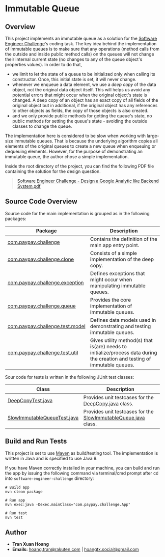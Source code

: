 # Immutable Queue
## Overview
This project implements an immutable queue as a solution for the [Software Engineer Challenge](https://github.com/Pay-Baymax/SoftwareEngineerChalleng)'s coding task. The key idea behind the implementation of immutable queues is to make sure that any operations (method calls from the outside and inside public method calls) on the queues will not change their internal current state (no changes to any of the queue object's properties values). In order to do that,
* we limit to let the state of a queue to be initialized only when calling its constructor. Once, this initial state is set, it will never change.
* whenever we enqueue a data element, we use a _deep copy_ of the data object, not the original data object itself. This will helps us avoid any potential errors that might occur when the original object's state is changed. A deep copy of an object has an exact copy of all fields of the original object but in additional, if the original object has any references to other objects as fields, the copy of those objects is also created.
* and we only provide public methods for getting the queue's state, no public methods for setting the queue's state - avoiding the outside classes to change the queue.

The implementation here is considered to be slow when working with large-size immutable queues. That is because the underlying algorithm copies all elements of the original queues to create a new queue when enqueuing or dequeuing elements. However, for the purpose of demonstrating an immutable queue, the author chose a simple implementation.

Inside the root directory of the project, you can find the following PDF file containing the solution for the design question.
> [Software Engineer Challenge - Design a Google Analytic like Backend System.pdf](https://github.com/hoang-tranxuan/software-engineer-challenge/blob/master/Software%20Engineer%20Challenge%20-%20Design%20a%20Google%20Analytic%20like%20Backend%20System.pdf)

## Source Code Overview
Source code for the main implementation is grouped as in the following packages:

**Package** | **Description**
----------- | ---------------
[com.paypay.challenge](src/main/java/com/paypay/challenge) | Contains the definition of the main app entry point.
[com.paypay.challenge.clone](src/main/java/com/paypay/challenge/clone) | Consists of a simple implementation of the deep copy.
[com.paypay.challenge.exception](src/main/java/com/paypay/challenge/exception) | Defines exceptions that might occur when manipulating immutable queues.
[com.paypay.challenge.queue](src/main/java/com/paypay/challenge/queue) | Provides the core implementation of immutable queues.
[com.paypay.challenge.test.model](src/main/java/com/paypay/challenge/test/model) | Defines data models used in demonstrating and testing immutable queues.
[com.paypay.challenge.test.util](src/main/java/com/paypay/challenge/test) | Gives utility method(s) that is(are) needs to initialize/process data during the creation and testing of immutable queues.

Sour code for tests is written in the following JUnit test classes:

**Class** | **Description**
----------- | ---------------
[DeepCopyTest.java](src/test/java/com/paypay/challenge/clone/DeepCopyTest.java) | Provides unit testcases for the [DeepCopy.java](src/main/java/com/paypay/challenge/clone/DeepCopy.java) class.
[SlowImmutableQueueTest.java](src/test/java/com/paypay/challenge/queue/SlowImmutableQueueTest.java) | Provides unit testcases for the [SlowImmutableQueue.java](src/main/java/com/paypay/challenge/queue/SlowImmutableQueue.java) class.

## Build and Run Tests
This project is set to use [Maven](https://maven.apache.org/) as build/testing tool. The implementation is written in Java and is specified to use Java 8.

If you have Maven correctly installed in your machine, you can build and run the app by issuing the following command via terminal/cmd prompt after cd into `software-engineer-challenge` directory:
```
# Build app
mvn clean package

# Run app
mvn exec:java -Dexec.mainClass="com.paypay.challenge.App"

# Run test
mvn test
```

## Author
* **Tran Xuan Hoang**
* **Emails:** hoang.tran@rakuten.com | hoangtx.social@gmail.com
